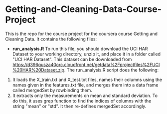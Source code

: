 # Getting-and-Cleaning-Data-Course-Project
This is the repo for the course project for the coursera course Getting and Cleaning Data. It contains the following files:

- **run_analysis.R** To run this file, you should download the UCI HAR Dataset to your working directory, unzip it, and place it in a folder called "UCI HAR Dataset". This dataset can be downloaded from https://d396qusza40orc.cloudfront.net/getdata%2Fprojectfiles%2FUCI%20HAR%20Dataset.zip. 
The run_analysis.R script does the following:
1. It loads the X_train.txt and X_test.txt files, names their columns using the names given in the features.txt file, and merges them into a data frame called mergedSet by rowbinding them. 
2. It extracts only the measurements on mean and standard deviation. To do this, it uses grep function to find the indices of columns with the string "mean" or "std". It then re-defines mergedSet accordingly.
